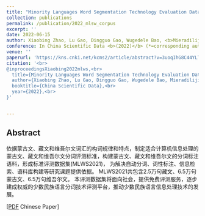 ```yaml
---
title: "Minority Languages Word Segmentation Technology Evaluation Dataset MLWS2021"
collection: publications
permalink: /publication/2022_mlsw_corpus
excerpt: ''
date: 2022-06-15
author: Xiaobing Zhao, Lu Gao, Dingguo Gao, Wugedele Bao, <b>Mieradilijiang Maimaiti</b>, Yang Liu ,Zhijie Cai, and Yuan Sun*
conference: In China Scientific Data <b>(2022)</b> (*=corresponding author)
venue: ''
paperurl: 'https://kns.cnki.net/kcms2/article/abstract?v=3uoqIhG8C44YLTlOAiTRKibYlV5Vjs7iJTKGjg9uTdeTsOI_ra5_XdNxXPOeM_FCmgerDbK38lPHB-zVs6pog6C_-NNhCe9t&uniplatform=NZKPT'
citation: '<br>
@inproceedingsXiaobing2022mlws,<br>
  title={Minority Languages Word Segmentation Technology Evaluation Dataset MLWS2021},<br>
  author={Xiaobing Zhao, Lu Gao, Dingguo Gao, Wugedele Bao, Mieradilijiang Maimaiti, Yang Liu ,Zhijie Cai, and Yuan Sun},<br>
  booktitle={China Scientific Data},<br>
  year={2022},<br>
}'


---
```

<h2><strong>Abstract</strong></h2>
依据蒙古文、藏文和维吾尔文词汇的构词规律和特点，制定适合计算机信息处理的蒙古文、藏文和维吾尔文分词评测标准，构建蒙古文、藏文和维吾尔文的分词标注语料，形成标准评测数据集(MLWS2021)，
为解决自动分词、词性标注、信息检索、语料库构建等研究课题提供依据。
MLWS2021共包含2.5万句藏文、6.5万句蒙古文、6.5万句维吾尔文。
本评测数据集将面向社会，提供免费评测服务，逐步建成权威的少数民族语言分词技术评测平台，推动少数民族语言信息处理技术的发展。

\[[PDF](https://miradel51.github.io/files/china_scientific_data2022_mlws_corpus.pdf) Chinese Paper\]  
